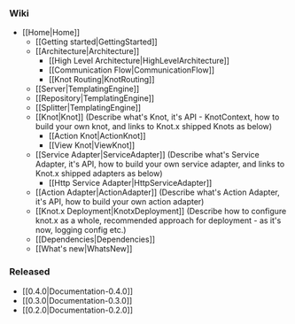 ### Wiki
* [[Home|Home]]
  * [[Getting started|GettingStarted]]
  * [[Architecture|Architecture]]
    * [[High Level Architecture|HighLevelArchitecture]]
    * [[Communication Flow|CommunicationFlow]]
    * [[Knot Routing|KnotRouting]]
  * [[Server|TemplatingEngine]]
  * [[Repository|TemplatingEngine]]
  * [[Splitter|TemplatingEngine]]
  * [[Knot|Knot]] (Describe what's Knot, it's API - KnotContext, how to build your own knot, and links to Knot.x shipped Knots as below)
    * [[Action Knot|ActionKnot]]
    * [[View Knot|ViewKnot]]
  * [[Service Adapter|ServiceAdapter]] (Describe what's Service Adapter, it's API, how to build your own service adapter, and links to Knot.x shipped adapters as below)
    * [[Http Service Adapter|HttpServiceAdapter]]
  * [[Action Adapter|ActionAdapter]]  (Describe what's Action Adapter, it's API, how to build your own action adapter)
  * [[Knot.x Deployment|KnotxDeployment]] (Describe how to configure knot.x as a whole, recommended approach for deployment - as it's now, logging config etc.)
  * [[Dependencies|Dependencies]]
  * [[What's new|WhatsNew]]

### Released
* [[0.4.0|Documentation-0.4.0]]
* [[0.3.0|Documentation-0.3.0]]
* [[0.2.0|Documentation-0.2.0]]
